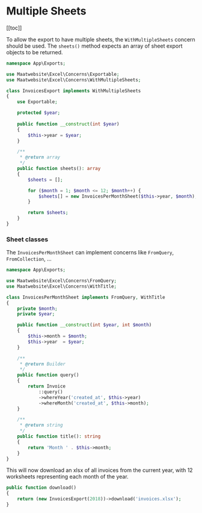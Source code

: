 # Multiple Sheets

[[toc]]

To allow the export to have multiple sheets, the `WithMultipleSheets` concern should be used. 
The `sheets()` method expects an array of sheet export objects to be returned.

```php
namespace App\Exports;

use Maatwebsite\Excel\Concerns\Exportable;
use Maatwebsite\Excel\Concerns\WithMultipleSheets;

class InvoicesExport implements WithMultipleSheets
{
    use Exportable;

    protected $year;
    
    public function __construct(int $year)
    {
        $this->year = $year;
    }

    /**
     * @return array
     */
    public function sheets(): array
    {
        $sheets = [];

        for ($month = 1; $month <= 12; $month++) {
            $sheets[] = new InvoicesPerMonthSheet($this->year, $month);
        }

        return $sheets;
    }
}
```

### Sheet classes

The `InvoicesPerMonthSheet` can implement concerns like `FromQuery`, `FromCollection`, ... 

```php
namespace App\Exports;

use Maatwebsite\Excel\Concerns\FromQuery;
use Maatwebsite\Excel\Concerns\WithTitle;

class InvoicesPerMonthSheet implements FromQuery, WithTitle
{
    private $month;
    private $year;

    public function __construct(int $year, int $month)
    {
        $this->month = $month;
        $this->year  = $year;
    }

    /**
     * @return Builder
     */
    public function query()
    {
        return Invoice
            ::query()
            ->whereYear('created_at', $this->year)
            ->whereMonth('created_at', $this->month);
    }

    /**
     * @return string
     */
    public function title(): string
    {
        return 'Month ' . $this->month;
    }
}
```

This will now download an xlsx of all invoices from the current year, with 12 worksheets representing each month of the year.

```php
public function download() 
{
    return (new InvoicesExport(2018))->download('invoices.xlsx');
}
```
